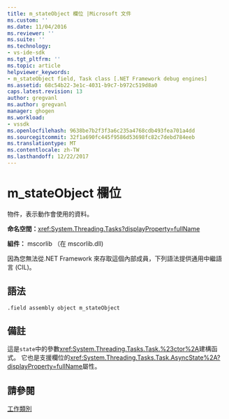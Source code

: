 ```yaml
---
title: m_stateObject 欄位 |Microsoft 文件
ms.custom: ''
ms.date: 11/04/2016
ms.reviewer: ''
ms.suite: ''
ms.technology:
- vs-ide-sdk
ms.tgt_pltfrm: ''
ms.topic: article
helpviewer_keywords:
- m_stateObject field, Task class [.NET Framework debug engines]
ms.assetid: 68c54b22-3e1c-4031-b9c7-b972c519d8a0
caps.latest.revision: 13
author: gregvanl
ms.author: gregvanl
manager: ghogen
ms.workload:
- vssdk
ms.openlocfilehash: 9638be7b2f3f3a6c235a4768cdb493fea701a4dd
ms.sourcegitcommit: 32f1a690fc445f9586d53698fc82c7debd784eeb
ms.translationtype: MT
ms.contentlocale: zh-TW
ms.lasthandoff: 12/22/2017
---
```

# <a name="mstateobject-field"></a>m_stateObject 欄位
物件，表示動作會使用的資料。  
  
 **命名空間：**<xref:System.Threading.Tasks?displayProperty=fullName>  
  
 **組件：** mscorlib （在 mscorlib.dll)  
  
 因為您無法從.NET Framework 來存取這個內部成員，下列語法提供通用中繼語言 (CIL)。  
  
## <a name="syntax"></a>語法  
  
```  
.field assembly object m_stateObject  
```  
  
## <a name="remarks"></a>備註  
 這是`state`中的參數<xref:System.Threading.Tasks.Task.%23ctor%2A>建構函式。 它也是支援欄位的<xref:System.Threading.Tasks.Task.AsyncState%2A?displayProperty=fullName>屬性。  
  
## <a name="see-also"></a>請參閱  
 [工作類別](../../extensibility/debugger/task-class-internal-members.md)